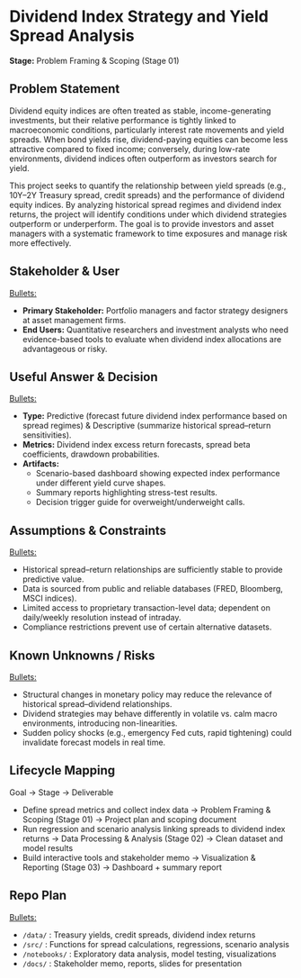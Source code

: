 # Dividend Index Strategy and Yield Spread Analysis

**Stage:** Problem Framing & Scoping (Stage 01)

## Problem Statement

Dividend equity indices are often treated as stable, income-generating investments, but their relative performance is tightly linked to macroeconomic conditions, particularly interest rate movements and yield spreads. When bond yields rise, dividend-paying equities can become less attractive compared to fixed income; conversely, during low-rate environments, dividend indices often outperform as investors search for yield.

This project seeks to quantify the relationship between yield spreads (e.g., 10Y–2Y Treasury spread, credit spreads) and the performance of dividend equity indices. By analyzing historical spread regimes and dividend index returns, the project will identify conditions under which dividend strategies outperform or underperform. The goal is to provide investors and asset managers with a systematic framework to time exposures and manage risk more effectively.

## Stakeholder & User

<Bullets:>

- **Primary Stakeholder:** Portfolio managers and factor strategy designers at asset management firms.
- **End Users:** Quantitative researchers and investment analysts who need evidence-based tools to evaluate when dividend index allocations are advantageous or risky.

## Useful Answer & Decision

<Bullets:>

- **Type:** Predictive (forecast future dividend index performance based on spread regimes) & Descriptive (summarize historical spread–return sensitivities).
- **Metrics:** Dividend index excess return forecasts, spread beta coefficients, drawdown probabilities.
- **Artifacts:**
  - Scenario-based dashboard showing expected index performance under different yield curve shapes.
  - Summary reports highlighting stress-test results.
  - Decision trigger guide for overweight/underweight calls.

## Assumptions & Constraints

<Bullets:>

- Historical spread–return relationships are sufficiently stable to provide predictive value.
- Data is sourced from public and reliable databases (FRED, Bloomberg, MSCI indices).
- Limited access to proprietary transaction-level data; dependent on daily/weekly resolution instead of intraday.
- Compliance restrictions prevent use of certain alternative datasets.

## Known Unknowns / Risks

<Bullets:>

- Structural changes in monetary policy may reduce the relevance of historical spread–dividend relationships.
- Dividend strategies may behave differently in volatile vs. calm macro environments, introducing non-linearities.
- Sudden policy shocks (e.g., emergency Fed cuts, rapid tightening) could invalidate forecast models in real time.

## Lifecycle Mapping

Goal → Stage → Deliverable

- Define spread metrics and collect index data → Problem Framing & Scoping (Stage 01) → Project plan and scoping document
- Run regression and scenario analysis linking spreads to dividend index returns → Data Processing & Analysis (Stage 02) → Clean dataset and model results
- Build interactive tools and stakeholder memo → Visualization & Reporting (Stage 03) → Dashboard + summary report

## Repo Plan

<Bullets:>

- `/data/` : Treasury yields, credit spreads, dividend index returns
- `/src/` : Functions for spread calculations, regressions, scenario analysis
- `/notebooks/` : Exploratory data analysis, model testing, visualizations
- `/docs/` : Stakeholder memo, reports, slides for presentation
